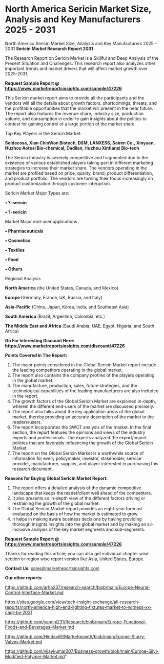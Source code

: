 # North America Sericin Market Size, Analysis and Key Manufacturers 2025 - 2031
 North America Sericin Market Size, Analysis and Key Manufacturers 2025 - 2031
<strong>Sericin Market Research Report 2031</strong>

The Research Report on Sericin Market is a Skillful and Deep Analysis of the Present Situation and Challenges. This research report also analyzes other important trends and market drivers that will affect market growth over 2025-2031.

<strong>Request Sample Report @ <a href=https://www.marketreportsinsights.com/sample/47226>https://www.marketreportsinsights.com/sample/47226</a></strong>

This Sericin market report aims to provide all the participants and the vendors will all the details about growth factors, shortcomings, threats, and the profitable opportunities that the market will present in the near future. The report also features the revenue share, industry size, production volume, and consumption in order to gain insights about the politics to contest for gaining control of a large portion of the market share.

Top Key Players in the Sericin Market:

<strong>Seidecosa, Xian ChinWon Biotech, DSM, LANXESS, Seiren Co., Xinyuan, Huzhou Aotesi Bio-chemical, Dadilan, Huzhou Xintiansi Bio-tech</strong>

The Sericin Industry is severely competitive and fragmented due to the existence of various established players taking part in different marketing strategies to increase their market share. The vendors operating in the market are profiled based on price, quality, brand, product differentiation, and product portfolio. The vendors are turning their focus increasingly on product customization through customer interaction.

Sericin Market Major Types are:

<strong>•  ?-sericin

•  ?-sericin</strong>

Market Major end-user applications :

<strong>•  Pharmaceuticals

•  Cosmetics

•  Textiles

•  Food

•  Others</strong>

Regional Analysis

</u><strong><b>North America</b></strong> (the United States, Canada, and Mexico)

<strong><b>Europe </b></strong>(Germany, France, UK, Russia, and Italy)

<strong><b>Asia-Pacific</b></strong> (China, Japan, Korea, India, and Southeast Asia)

<strong><b>South America</b></strong> (Brazil, Argentina, Colombia, etc.)

<strong><b>The Middle East and Africa</b></strong> (Saudi Arabia, UAE, Egypt, Nigeria, and South Africa)

<strong>Go For Interesting Discount Here: <a href=https://www.marketreportsinsights.com/discount/47226>https://www.marketreportsinsights.com/discount/47226</a></strong>

<strong>Points Covered in The Report:</strong>
<ol>
  <li>The major points considered in the Global Sericin Market report include the leading competitors operating in the global market.</li>
  <li>The report also contains the company profiles of the players operating in the global market.</li>
  <li>The manufacture, production, sales, future strategies, and the technological capabilities of the leading manufacturers are also included in the report.</li>
  <li>The growth factors of the Global Sericin Market are explained in-depth, wherein the different end-users of the market are discussed precisely.</li>
  <li>The report also talks about the key application areas of the global market, thereby providing an accurate description of the market to the readers/users.</li>
  <li>The report incorporates the SWOT analysis of the market. In the final section, the report features the opinions and views of the industry experts and professionals. The experts analyzed the export/import policies that are favorably influencing the growth of the Global Sericin Market.</li>
  <li>The report on the Global Sericin Market is a worthwhile source of information for every policymaker, investor, stakeholder, service provider, manufacturer, supplier, and player interested in purchasing this research document.</li>
</ol>
<strong>Reasons for Buying Global Sericin Market Report:</strong>

<ol>
  <li>The report offers a detailed analysis of the dynamic competitive landscape that keeps the reader/client well ahead of the competitors.</li>
  <li>It also presents an in-depth view of the different factors driving or restraining the growth of the global market.</li>
  <li>The Global Sericin Market report provides an eight-year forecast evaluated on the basis of how the market is estimated to grow.</li>
  <li>It helps in making aware business decisions by having providing thorough insights insights into the global market and by making an all-inclusive analysis of the key market segments and sub-segments.</li>
</ol>
<strong>Request Sample Report @ <a href=https://www.marketreportsinsights.com/sample/47226>https://www.marketreportsinsights.com/sample/47226</a></strong>


Thanks for reading this article; you can also get individual chapter wise section or region wise report version like Asia, United States, Europe.

<strong>Contact Us:</strong>
sales@marketreportsinsights.com

<strong>Our other reports:</strong>

<a href=https://github.com/arha237/research-search/blob/main/Europe-Neural-Control-Interface-Market.md>https://github.com/arha237/research-search/blob/main/Europe-Neural-Control-Interface-Market.md</a>

<a href=https://sites.google.com/view/tech-insight-exchange/all-research-reports/north-america-high-end-lighting-fixtures-market-to-witness-xx-cagr-by-2031>https://sites.google.com/view/tech-insight-exchange/all-research-reports/north-america-high-end-lighting-fixtures-market-to-witness-xx-cagr-by-2031</a>

<a href=https://github.com/yamini231/Research/blob/main/Europe-Functional-Foods-and-Beverages-Market.md>https://github.com/yamini231/Research/blob/main/Europe-Functional-Foods-and-Beverages-Market.md</a>

<a href=https://github.com/Hindavii9/Marketgrowth/blob/main/Europe-Slurry-Valves-Market.md>https://github.com/Hindavii9/Marketgrowth/blob/main/Europe-Slurry-Valves-Market.md</a>

<a href=https://github.com/vijaykumar207/Business-growth/blob/main/Europe-Silyl-Modified-Polymer-Market.md>https://github.com/vijaykumar207/Business-growth/blob/main/Europe-Silyl-Modified-Polymer-Market.md</a>"
